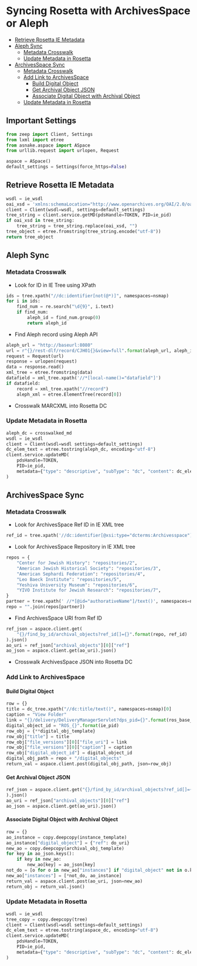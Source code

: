 # Syncing Rosetta with ArchivesSpace or Aleph

- [Retrieve Rosetta IE Metadata](#retrieve-rosetta-ie-metadata)
- [Aleph Sync](#aleph-sync)
  - [Metadata Crosswalk](#metadata-crosswalk)
  - [Update Metadata in Rosetta](#update-metadata-in-rosetta)
- [ArchivesSpace Sync](#archivesspace-sync)
  - [Metadata Crosswalk](#metadata-crosswalk-1)
  - [Add Link to ArchivesSpace](#add-link-to-archivesspace)
    - [Build Digital Object](#build-digital-object)
    - [Get Archival Object JSON](#get-archival-object-json)
    - [Associate Digital Object with Archival Object](#associate-digital-object-with-archival-object)
  - [Update Metadata in Rosetta](#update-metadata-in-rosetta-1)

## Important Settings

```python
from zeep import Client, Settings
from lxml import etree
from asnake.aspace import ASpace
from urllib.request import urlopen, Request

aspace = ASpace()
default_settings = Settings(force_https=False)
```

## Retrieve Rosetta IE Metadata

```python
wsdl = ie_wsdl
oai_xsd = 'xmlns:schemaLocation="http://www.openarchives.org/OAI/2.0/oai_dc/ http://www.openarchives.org/OAI/2.0/oai_dc.xsd"'
client = Client(wsdl=wsdl, settings=default_settings)
tree_string = client.service.getMD(pdsHandle=TOKEN, PID=ie_pid)
if oai_xsd in tree_string:
    tree_string = tree_string.replace(oai_xsd, "")
tree_object = etree.fromstring(tree_string.encode("utf-8"))
return tree_object
```

## Aleph Sync

### Metadata Crosswalk

- Look for ID in IE Tree using XPath

```python
ids = tree.xpath("//dc:identifier[not(@*)]", namespaces=nsmap)
for i in ids:
    find_num = re.search("\d{9}", i.text)
    if find_num:
        aleph_id = find_num.group(0)
        return aleph_id
```

- Find Aleph record using Aleph API

```python
aleph_url = "http://baseurl:8080"
url = r"{}/rest-dlf/record/CJH01{}&view=full".format(aleph_url, aleph_id)
request = Request(url)
response = urlopen(request)
data = response.read()
xml_tree = etree.fromstring(data)
datafield = xml_tree.xpath('//*[local-name()="datafield"]')
if datafield:
    record = xml_tree.xpath("//record")
    aleph_xml = etree.ElementTree(record[0])
```

- Crosswalk MARCXML into Rosetta DC

### Update Metadata in Rosetta

```python
aleph_dc = crosswalked_md
wsdl = ie_wsdl
client = Client(wsdl=wsdl settings=default_settings)
dc_elem_text = etree.tostring(aleph_dc, encoding="utf-8")
client.service.updateMD(
    pdsHandle=TOKEN,
    PID=ie_pid,
    metadata={"type": "descriptive", "subType": "dc", "content": dc_elem_text},
)
```

## ArchivesSpace Sync

### Metadata Crosswalk

- Look for ArchivesSpace Ref ID in IE XML tree

```python
ref_id = tree.xpath('//dc:identifier[@xsi:type="dcterms:Archivesspace"]/text()', namespaces=nsmap)[0]
```

- Look for ArchivesSpace Repository in IE XML tree

```python
repos = {
    "Center for Jewish History": "repositories/2",
    "American Jewish Historical Society": "repositories/3",
    "American Sephardi Federation": "repositories/4",
    "Leo Baeck Institute": "repositories/5",
    "Yeshiva University Museum": "repositories/6",
    "YIVO Institute for Jewish Research": "repositories/7",
}
partner = tree.xpath(' //*[@id="authorativeName"]/text()', namespaces=nsmap)[0]
repo = "".join(repos[partner])
```

- Find ArchivesSpace URI from Ref ID

```python
ref_json = aspace.client.get(
    "{}/find_by_id/archival_objects?ref_id[]={}".format(repo, ref_id)
).json()
ao_uri = ref_json["archival_objects"][0]["ref"]
ao_json = aspace.client.get(ao_uri).json()
```

- Crosswalk ArchivesSpace JSON into Rosetta DC

### Add Link to ArchivesSpace

#### Build Digital Object

```python
row = {}
title = dc_tree.xpath("//dc:title/text()", namespaces=nsmap)[0]
caption = "View Folder"
link = "{}/delivery/DeliveryManagerServlet?dps_pid={}".format(ros_base_url, ie_pid)
digital_object_id = "ROS_{}".format(ie_pid)
row_obj = {**digital_obj_template}
row_obj["title"] = title
row_obj["file_versions"][0]["file_uri"] = link
row_obj["file_versions"][0]["caption"] = caption
row_obj["digital_object_id"] = digital_object_id
digital_obj_path = repo + "/digital_objects"
return_val = aspace.client.post(digital_obj_path, json=row_obj)
```

#### Get Archival Object JSON

```python
ref_json = aspace.client.get("{}/find_by_id/archival_objects?ref_id[]={}".format(repo, ref_id)
).json()
ao_uri = ref_json["archival_objects"][0]["ref"]
ao_json = aspace.client.get(ao_uri).json()
```

#### Associate Digital Object with Archival Object

```python
row = {}
ao_instance = copy.deepcopy(instance_template)
ao_instance["digital_object"] = {"ref": do_uri}
new_ao = copy.deepcopy(archival_obj_template)
for key in ao_json.keys():
    if key in new_ao:
        new_ao[key] = ao_json[key]
not_do = [o for o in new_ao["instances"] if "digital_object" not in o.keys()]
new_ao["instances"] = [*not_do, ao_instance]
return_val = aspace.client.post(ao_uri, json=new_ao)
return_obj = return_val.json()
```

### Update Metadata in Rosetta

```python
wsdl = ie_wsdl
tree_copy = copy.deepcopy(tree)
client = Client(wsdl=wsdl settings=default_settings)
dc_elem_text = etree.tostring(aspace_dc, encoding="utf-8")
client.service.updateMD(
    pdsHandle=TOKEN,
    PID=ie_pid,
    metadata={"type": "descriptive", "subType": "dc", "content": dc_elem_text},
)
```
